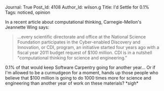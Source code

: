 Journal: True
Post_Id: 4108
Author_Id: wilson.g
Title: I'd Settle for 0.1%
Tags: noticed, opinion

<p>In a recent article about computational thinking, Carnegie-Mellon's Jeannette Wing says:</p>
<blockquote><p>...every scientific directorate and office at the National Science  Foundation participates in the Cyber-enabled Discovery and Innovation,  or CDI, program, an initiative started four years ago with a fiscal year  2011 budget request of $100 million. CDI is in a nutshell "computational thinking for science and engineering."</p></blockquote>
<p>0.1% of that would keep Software Carpentry going for another year...  Or if I'm allowed to be a curmudgeon for a moment, hands up those people who believe that $100 million is going to do 1000 times more for science and engineering than another year of work on these materials? *sigh*</p>
